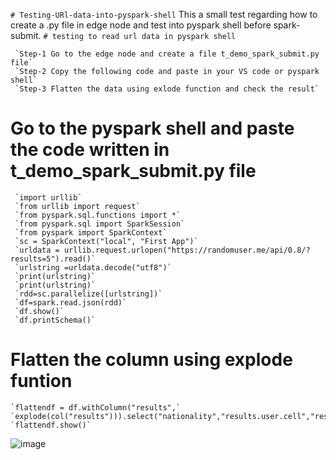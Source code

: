 `# Testing-URl-data-into-pyspark-shell`
This a small test regarding how to create a .py file in edge node and test into pyspark shell before spark-submit.
`# testing to read url data in pyspark shell`

     `Step-1 Go to the edge node and create a file t_demo_spark_submit.py file`
     `Step-2 Copy the following code and paste in your VS code or pyspark shell`
     `Step-3 Flatten the data using exlode function and check the result`

# Go to the pyspark shell and paste the code written in t_demo_spark_submit.py file 

     `import urllib`
     `from urllib import request`
     `from pyspark.sql.functions import *`
     `from pyspark.sql import SparkSession`
     `from pyspark import SparkContext`
     `sc = SparkContext("local", "First App")`
     `urldata = urllib.request.urlopen("https://randomuser.me/api/0.8/?results=5").read()`
     `urlstring =urldata.decode("utf8")`
     `print(urlstring)`
     `print(urlstring)`
     `rdd=sc.parallelize([urlstring])`
     `df=spark.read.json(rdd)`
     `df.show()`
     `df.printSchema()`
     
# Flatten the column using explode funtion

    `flattendf = df.withColumn("results",`
    `explode(col("results"))).select("nationality","results.user.cell","results.user.dob","results.user.email","results.user.gender","results.user.location.*")`
    `flattendf.show()`

![image](https://user-images.githubusercontent.com/70854976/149638217-97986375-74e4-4271-8fe3-51a564737d7c.png)
